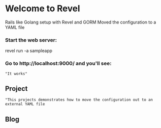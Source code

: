 # Welcome to Revel

Rails like Golang setup with Revel and GORM
Moved the configuration to a YAML file


### Start the web server:

   revel run -a  sampleapp

### Go to http://localhost:9000/ and you'll see:

    "It works"

## Project

    "This projects demonstrates how to move the configuration out to an external YAML file

## Blog


